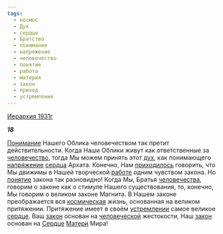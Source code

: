 ```yaml
---
tags:
  - космос
  - Дух
  - сердце
  - Братство
  - понимание
  - напряжение
  - человечество
  - понятие
  - работа
  - материя
  - закон
  - приход
  - устремление
---
```

[Иерархия 1931г](https://127.0.0.1:4002/agni/1931)

___18___

[Понимание](../../../tags/#понимание) Нашего Облика человечеством так претит действительности. Когда Наши Облики живут как ответственные за [человечество](../../../tags/#человечество), тогда Мы можем принять этот [дух](../../../tags/#Дух), как понимающего [напряжение](../../../tags/#напряжение) [сердца](../../../tags/#[сердце](../../../tags/#сердце)) Архата. Конечно, Нам [приходилось](../../../tags/#приход) говорить, что Мы движимы в Нашей творческой [работе](../../../tags/#работа) одним чувством закона. Но [понятие](../../../tags/#понятие) закона так разновидно! Когда Мы, Братья [человечества](../../../tags/#человечество), говорим о законе как о стимуле Нашего существования, то, конечно, Мы говорим о великом законе Магнита. В Нашем законе преображается вся [космическая](../../../tags/#космос) жизнь, основанная на великом притяжении. Притяжение имеет в своём [устремлении](../../../tags/#устремление) самое великое [сердце](../../../tags/#сердце). Ваш [закон](../../../tags/#закон) основан на [человеческой](../../../tags/#человечество) жестокости, Наш [закон](../../../tags/#закон) основан на [Сердце](../../../tags/#сердце) [Матери](../../../tags/#материя) Мира!   

